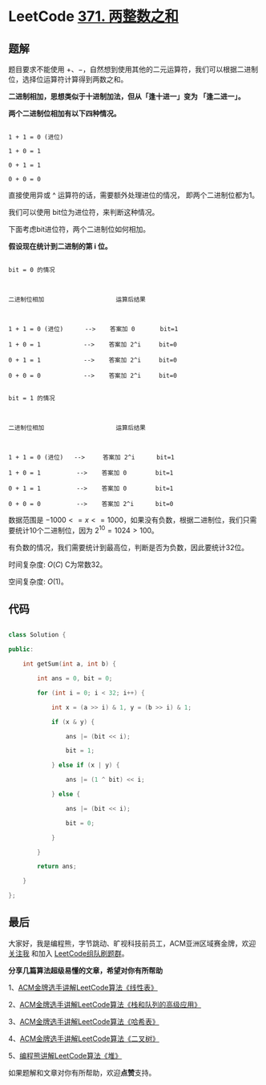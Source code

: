 # LeetCode [371. 两整数之和](https://leetcode-cn.com/problems/sum-of-two-integers/)

## 题解



题目要求不能使用 $+、-$​，自然想到使用其他的二元运算符，我们可以根据二进制位，选择位运算符计算得到两数之和。

**二进制相加，思想类似于十进制加法，但从「逢十进一」变为 「逢二进一」。**

**两个二进制位相加有以下四种情况。**

```

1 + 1 = 0 (进位)

1 + 0 = 1 

0 + 1 = 1

0 + 0 = 0

```



直接使用异或 ^ 运算符的话，需要额外处理进位的情况， 即两个二进制位都为1。

我们可以使用 bit位为进位符，来判断这种情况。

下面考虑bit进位符，两个二进制位如何相加。



**假设现在统计到二进制的第 i 位。**

```

bit = 0 的情况         



二进制位相加                    运算后结果    



1 + 1 = 0 (进位)      -->    答案加 0       bit=1

1 + 0 = 1            -->    答案加 2^i     bit=0

0 + 1 = 1            -->    答案加 2^i     bit=0

0 + 0 = 0            -->    答案加 2^i     bit=0

```



```

bit = 1 的情况



二进制位相加                    运算后结果



1 + 1 = 0 (进位)   -->     答案加 2^i      bit=1

1 + 0 = 1          -->    答案加 0        bit=1

0 + 1 = 1          -->    答案加 0        bit=1

0 + 0 = 0          -->    答案加 2^i      bit=0

```

数据范围是 $-1000<=x<=1000$，如果没有负数，根据二进制位，我们只需要统计10个二进制位，因为 $2^{10}=1024>100$。

有负数的情况，我们需要统计到最高位，判断是否为负数，因此要统计32位。

时间复杂度: $O(C)$ C为常数32。

空间复杂度: $O(1)$。

## 代码



```c++

class Solution {

public:

    int getSum(int a, int b) {

        int ans = 0, bit = 0;

        for (int i = 0; i < 32; i++) {

            int x = (a >> i) & 1, y = (b >> i) & 1;

            if (x & y) {

                ans |= (bit << i);

                bit = 1;

            } else if (x | y) {

                ans |= (1 ^ bit) << i;

            } else {

                ans |= (bit << i);

                bit = 0;

            }

        }

        return ans;

    }

};

```


## 最后



大家好，我是编程熊，字节跳动、旷视科技前员工，ACM亚洲区域赛金牌，欢迎 [关注我](https://leetcode-cn.com/u/bianchengxiong/) 和加入 [LeetCode组队刷题群](https://mp.weixin.qq.com/s/TsTcCDboXwnTnUeIW3Zg9Q)。 



**分享几篇算法超级易懂的文章，希望对你有所帮助**

1、[ACM金牌选手讲解LeetCode算法《线性表》](https://mp.weixin.qq.com/s/qwaYOFIksFVqZtA_nisl6g)

2、[ACM金牌选手讲解LeetCode算法《栈和队列的高级应用》](https://mp.weixin.qq.com/s/I3DQOUmABmWav4nrAiI3Fg)

3、[ACM金牌选手讲解LeetCode算法《哈希表》](https://mp.weixin.qq.com/s/af4gvYURUoCTfsyzsI9Www)

4、[ACM金牌选手讲解LeetCode算法《二叉树》](https://mp.weixin.qq.com/s/8AcRNQS0Nno2_fU6kMtZeQ)

5、[编程熊讲解LeetCode算法《堆》](https://mp.weixin.qq.com/s/ggd42G_QJ6I43F-vXSbpdA) 



如果题解和文章对你有所帮助，欢迎**点赞**支持。

